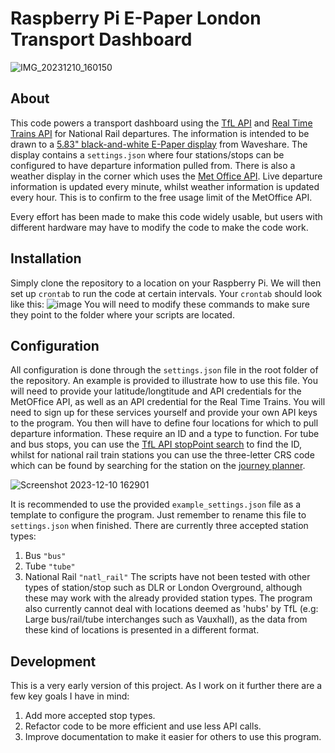 # Raspberry Pi E-Paper London Transport Dashboard
![IMG_20231210_160150](https://github.com/r-jeffery-wall/e_paper_transport_dashboard/assets/84279240/4dfcd5f4-9a73-4ad0-b769-39139d198ecc)
## About
This code powers a transport dashboard using the [TfL API](https://api.tfl.gov.uk) and [Real Time Trains API](https://www.realtimetrains.co.uk/about/developer/) for National Rail departures. The information is intended to be drawn to a [5.83" black-and-white E-Paper display](https://www.waveshare.com/product/raspberry-pi/displays/e-paper/5.83inch-e-paper-hat.htm) from Waveshare. The display contains a `settings.json` where four stations/stops can be configured to have departure information pulled from.
There is also a weather display in the corner which uses the [Met Office API](https://www.metoffice.gov.uk/services/data/datapointhttps://www.metoffice.gov.uk/services/data/datapoint). Live departure information is updated every minute, whilst weather information is updated every hour. This is to confirm to the free usage limit of the MetOffice API.

Every effort has been made to make this code widely usable, but users with different hardware may have to modify the code to make the code work.
## Installation
Simply clone the repository to a location on your Raspberry Pi. We will then set up `crontab` to run the code at certain intervals. Your `crontab` should look like this:
![image](https://github.com/r-jeffery-wall/e_paper_transport_dashboard/assets/84279240/bda50a6d-d929-4638-a7ae-816867df121f)
You will need to modify these commands to make sure they point to the folder where your scripts are located.
## Configuration
All configuration is done through the `settings.json` file in the root folder of the repository. An example is provided to illustrate how to use this file. You will need to provide your latitude/longtitude and API credentials for the MetOFfice API, as well as an API credential for the Real Time Trains. You will need to sign up for these services yourself and provide your own API keys to the program. You then will have to define four locations for which to pull departure information.
These require an ID and a type to function. For tube and bus stops, you can use the [TfL API stopPoint search](https://api-portal.tfl.gov.uk/api-details#api=StopPoint&operation=StopPoint_SearchByQueryQueryQueryModesQueryFaresOnlyQueryMaxResultsQueryLine) to find the ID, whilst for national rail train stations you can use the three-letter CRS code which can be found by searching for the station on the [journey planner](https://www.nationalrail.co.uk).

![Screenshot 2023-12-10 162901](https://github.com/r-jeffery-wall/e_paper_transport_dashboard/assets/84279240/cf98dbfd-e930-4010-95a0-26f880c2ee53)

It is recommended to use the provided `example_settings.json` file as a template to configure the program. Just remember to rename this file to `settings.json` when finished.
There are currently three accepted station types:
1. Bus `"bus"`
2. Tube `"tube"`
3. National Rail `"natl_rail"`
The scripts have not been tested with other types of station/stop such as DLR or London Overground, although these may work with the already provided station types. The program also currently cannot deal with locations deemed as 'hubs' by TfL (e.g: Large bus/rail/tube interchanges such as Vauxhall), as the data from these kind of locations is presented in a different format.
## Development
This is a very early version of this project. As I work on it further there are a few key goals I have in mind:
1. Add more accepted stop types.
2. Refactor code to be more efficient and use less API calls.
3. Improve documentation to make it easier for others to use this program.
